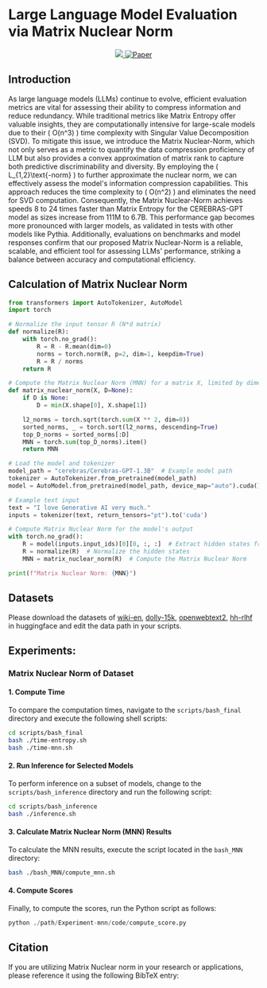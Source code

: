 # Large Language Model Evaluation via Matrix Nuclear Norm

<p align="center">
    <a href=''>
        <img src='https://img.shields.io/badge/Project-Link-Green'>
    </a>    
    <a href="">
        <img src="https://img.shields.io/badge/Paper-Arxiv-red" alt="Paper">
    </a>
</p>

## Introduction

As large language models (LLMs) continue to evolve, efficient evaluation metrics are vital for assessing their ability to compress information and reduce redundancy. While traditional metrics like Matrix Entropy offer valuable insights, they are computationally intensive for large-scale models due to their \( O(n^3) \) time complexity with Singular Value Decomposition (SVD). To mitigate this issue, we introduce the Matrix Nuclear-Norm, which not only serves as a metric to quantify the data compression proficiency of LLM but also provides a convex approximation of matrix rank to capture both predictive discriminability and diversity. By employing the \( L_{1,2}\text{-norm} \) to further approximate the nuclear norm, we can effectively assess the model's information compression capabilities. This approach reduces the time complexity to \( O(n^2) \) and eliminates the need for SVD computation. Consequently, the Matrix Nuclear-Norm achieves speeds 8 to 24 times faster than Matrix Entropy for the CEREBRAS-GPT model as sizes increase from 111M to 6.7B. This performance gap becomes more pronounced with larger models, as validated in tests with other models like Pythia. Additionally, evaluations on benchmarks and model responses confirm that our proposed Matrix Nuclear-Norm is a reliable, scalable, and efficient tool for assessing LLMs' performance, striking a balance between accuracy and computational efficiency.

## Calculation of Matrix Nuclear Norm
```python
from transformers import AutoTokenizer, AutoModel
import torch

# Normalize the input tensor R (N*d matrix)
def normalize(R):
    with torch.no_grad():
        R = R - R.mean(dim=0)  
        norms = torch.norm(R, p=2, dim=1, keepdim=True) 
        R = R / norms 
    return R

# Compute the Matrix Nuclear Norm (MNN) for a matrix X, limited by dimension D
def matrix_nuclear_norm(X, D=None):
    if D is None:
        D = min(X.shape[0], X.shape[1])  

    l2_norms = torch.sqrt(torch.sum(X ** 2, dim=0))  
    sorted_norms, _ = torch.sort(l2_norms, descending=True) 
    top_D_norms = sorted_norms[:D] 
    MNN = torch.sum(top_D_norms).item() 
    return MNN

# Load the model and tokenizer
model_path = "cerebras/Cerebras-GPT-1.3B"  # Example model path
tokenizer = AutoTokenizer.from_pretrained(model_path)
model = AutoModel.from_pretrained(model_path, device_map="auto").cuda()

# Example text input
text = "I love Generative AI very much."
inputs = tokenizer(text, return_tensors="pt").to('cuda')

# Compute Matrix Nuclear Norm for the model's output
with torch.no_grad():
    R = model(inputs.input_ids)[0][0, :, :]  # Extract hidden states from the model
    R = normalize(R)  # Normalize the hidden states
    MNN = matrix_nuclear_norm(R)  # Compute the Matrix Nuclear Norm

print(f"Matrix Nuclear Norm: {MNN}")

```

## Datasets

Please download the datasets of [wiki-en](https://huggingface.co/datasets/wikipedia), [dolly-15k](https://huggingface.co/datasets/databricks/databricks-dolly-15k), [openwebtext2](https://huggingface.co/datasets/suolyer/pile_openwebtext2), [hh-rlhf](https://huggingface.co/datasets/Anthropic/hh-rlhf) in huggingface and edit the data path in your scripts.

## Experiments:

### Matrix Nuclear Norm of Dataset

#### 1. Compute Time

To compare the computation times, navigate to the `scripts/bash_final` directory and execute the following shell scripts:

```bash
cd scripts/bash_final
bash ./time-entropy.sh
bash ./time-mnn.sh
```

#### 2. Run Inference for Selected Models

To perform inference on a subset of models, change to the `scripts/bash_inference` directory and run the following script:

```bash
cd scripts/bash_inference
bash ./inference.sh
```

#### 3. Calculate Matrix Nuclear Norm (MNN) Results

To calculate the MNN results, execute the script located in the `bash_MNN` directory:

```bash
bash ./bash_MNN/compute_mnn.sh
```

#### 4. Compute Scores

Finally, to compute the scores, run the Python script as follows:

```python
python ./path/Experiment-mnn/code/compute_score.py
```

## Citation

If you are utilizing Matrix Nuclear norm in your research or applications, please reference it using the following BibTeX entry:

```

```